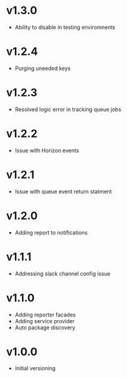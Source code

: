 # v1.3.0

- Ability to disable in testing environments

# v1.2.4

- Purging uneeded keys

# v1.2.3

- Resolved logic error in tracking queue jobs

# v1.2.2

- Issue with Horizon events

# v1.2.1

- Issue with queue event return statment

# v1.2.0

- Adding report to notifications

# v1.1.1

- Addressing slack channel config issue

# v1.1.0

- Adding reporter facades
- Adding service provider
- Auto package discovery

# v1.0.0

- Initial versioning
